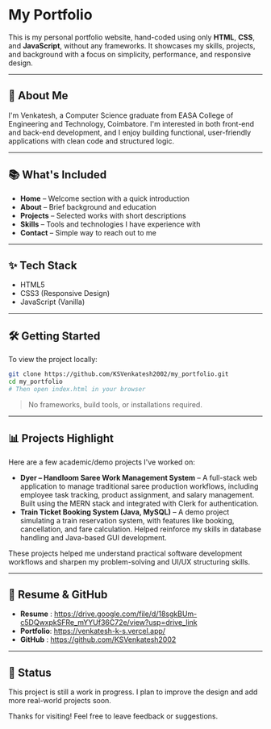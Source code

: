 # My Portfolio

This is my personal portfolio website, hand-coded using only **HTML**, **CSS**, and **JavaScript**, without any frameworks. It showcases my skills, projects, and background with a focus on simplicity, performance, and responsive design.

---

## 🔹 About Me

I'm Venkatesh, a Computer Science graduate from EASA College of Engineering and Technology, Coimbatore. I'm interested in both front-end and back-end development, and I enjoy building functional, user-friendly applications with clean code and structured logic.

---

## 📚 What's Included

- **Home** – Welcome section with a quick introduction
- **About** – Brief background and education
- **Projects** – Selected works with short descriptions
- **Skills** – Tools and technologies I have experience with
- **Contact** – Simple way to reach out to me

---

## ✨ Tech Stack

- HTML5  
- CSS3 (Responsive Design)  
- JavaScript (Vanilla)

---

## 🛠️ Getting Started

To view the project locally:

```bash
git clone https://github.com/KSVenkatesh2002/my_portfolio.git
cd my_portfolio
# Then open index.html in your browser
```

> No frameworks, build tools, or installations required.

---

## 📊 Projects Highlight

Here are a few academic/demo projects I've worked on:

- **Dyer – Handloom Saree Work Management System** – A full-stack web application to manage traditional saree production workflows, including employee task tracking, product assignment, and salary management. Built using the MERN stack and integrated with Clerk for authentication.
- **Train Ticket Booking System (Java, MySQL)** – A demo project simulating a train reservation system, with features like booking, cancellation, and fare calculation. Helped reinforce my skills in database handling and Java-based GUI development.

These projects helped me understand practical software development workflows and sharpen my problem-solving and UI/UX structuring skills.

---

## 📄 Resume & GitHub

- **Resume**   : https://drive.google.com/file/d/18sgkBUm-c5DQwxpkSFRe_mYYUf36C72e/view?usp=drive_link
- **Portfolio**: https://venkatesh-k-s.vercel.app/
- **GitHub**   : https://github.com/KSVenkatesh2002

---

## 📅 Status

This project is still a work in progress. I plan to improve the design and add more real-world projects soon.

Thanks for visiting! Feel free to leave feedback or suggestions.
